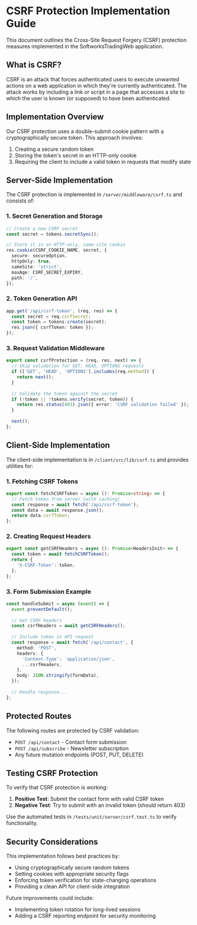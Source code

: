 # CSRF Protection Implementation Guide

This document outlines the Cross-Site Request Forgery (CSRF) protection measures implemented in the SoftworksTradingWeb application.

## What is CSRF?

CSRF is an attack that forces authenticated users to execute unwanted actions on a web application in which they're currently authenticated. The attack works by including a link or script in a page that accesses a site to which the user is known (or supposed) to have been authenticated.

## Implementation Overview

Our CSRF protection uses a double-submit cookie pattern with a cryptographically secure token. This approach involves:

1. Creating a secure random token
2. Storing the token's secret in an HTTP-only cookie
3. Requiring the client to include a valid token in requests that modify state

## Server-Side Implementation

The CSRF protection is implemented in `/server/middleware/csrf.ts` and consists of:

### 1. Secret Generation and Storage

```typescript
// Create a new CSRF secret
const secret = tokens.secretSync();

// Store it in an HTTP-only, same-site cookie
res.cookie(CSRF_COOKIE_NAME, secret, {
  secure: secureOption,
  httpOnly: true,
  sameSite: 'strict',
  maxAge: CSRF_SECRET_EXPIRY,
  path: '/',
});
```

### 2. Token Generation API

```typescript
app.get('/api/csrf-token', (req, res) => {
  const secret = req.csrfSecret;
  const token = tokens.create(secret);
  res.json({ csrfToken: token });
});
```

### 3. Request Validation Middleware

```typescript
export const csrfProtection = (req, res, next) => {
  // Skip validation for GET, HEAD, OPTIONS requests
  if (['GET', 'HEAD', 'OPTIONS'].includes(req.method)) {
    return next();
  }
  
  // Validate the token against the secret
  if (!token || !tokens.verify(secret, token)) {
    return res.status(403).json({ error: 'CSRF validation failed' });
  }
  
  next();
};
```

## Client-Side Implementation

The client-side implementation is in `/client/src/lib/csrf.ts` and provides utilities for:

### 1. Fetching CSRF Tokens

```typescript
export const fetchCSRFToken = async (): Promise<string> => {
  // Fetch token from server (with caching)
  const response = await fetch('/api/csrf-token');
  const data = await response.json();
  return data.csrfToken;
};
```

### 2. Creating Request Headers

```typescript
export const getCSRFHeaders = async (): Promise<HeadersInit> => {
  const token = await fetchCSRFToken();
  return {
    'X-CSRF-Token': token,
  };
};
```

### 3. Form Submission Example

```typescript
const handleSubmit = async (event) => {
  event.preventDefault();
  
  // Get CSRF headers
  const csrfHeaders = await getCSRFHeaders();
  
  // Include token in API request
  const response = await fetch('/api/contact', {
    method: 'POST',
    headers: {
      'Content-Type': 'application/json',
      ...csrfHeaders,
    },
    body: JSON.stringify(formData),
  });
  
  // Handle response...
};
```

## Protected Routes

The following routes are protected by CSRF validation:

- `POST /api/contact` - Contact form submission
- `POST /api/subscribe` - Newsletter subscription
- Any future mutation endpoints (POST, PUT, DELETE)

## Testing CSRF Protection

To verify that CSRF protection is working:

1. **Positive Test**: Submit the contact form with valid CSRF token
2. **Negative Test**: Try to submit with an invalid token (should return 403)

Use the automated tests in `/tests/unit/server/csrf.test.ts` to verify functionality.

## Security Considerations

This implementation follows best practices by:

- Using cryptographically secure random tokens
- Setting cookies with appropriate security flags
- Enforcing token verification for state-changing operations
- Providing a clean API for client-side integration

Future improvements could include:

- Implementing token rotation for long-lived sessions
- Adding a CSRF reporting endpoint for security monitoring